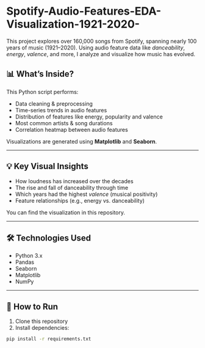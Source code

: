 # Spotify-Audio-Features-EDA-Visualization-1921-2020-

This project explores over 160,000 songs from Spotify, spanning nearly 100 years of music (1921–2020). Using audio feature data like *danceability*, *energy*, *valence*, and more, I analyze and visualize how music has evolved.

## 📊 What’s Inside?

This Python script performs:
- Data cleaning & preprocessing
- Time-series trends in audio features
- Distribution of features like energy, popularity and valence
- Most common artists & song durations
- Correlation heatmap between audio features

Visualizations are generated using **Matplotlib** and **Seaborn**.

---

## 💡 Key Visual Insights

- How loudness has increased over the decades  
- The rise and fall of danceability through time  
- Which years had the highest *valence* (musical positivity)  
- Feature relationships (e.g., energy vs. danceability)

You can find the visualization in this repository.

---

## 🛠️ Technologies Used

- Python 3.x  
- Pandas  
- Seaborn  
- Matplotlib  
- NumPy  

---

## 🚀 How to Run

1. Clone this repository  
2. Install dependencies:

```bash
pip install -r requirements.txt
